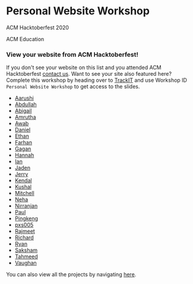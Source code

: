 # Personal Website Workshop

ACM Hacktoberfest 2020

ACM Education

### View your website from ACM Hacktoberfest!

If you don't see your website on this list and you attended ACM Hacktoberfest [contact us](mailto:hacktoberfest@acmutd.co). Want to see your site also featured here? Complete this workshop by heading over to [TrackIT](https://trackit.acmutd.co) and use Workshop ID `Personal Website Workshop` to get access to the slides.

 - [Aarushi](https://education.acmutd.co/portfolios/aarushi/index.html)
 - [Abdullah](https://education.acmutd.co/portfolios/abdullah/)
 - [Abigail](https://education.acmutd.co/portfolios/abigail_thomas/)
 - [Amrutha](https://education.acmutd.co/portfolios/amrutha/)
 - [Awab](https://education.acmutd.co/portfolios/awab/)
 - [Daniel](https://education.acmutd.co/portfolios/danielhonrales/)
 - [Ethan](https://education.acmutd.co/portfolios/Ethan/)
 - [Farhan](https://education.acmutd.co/portfolios/Farhan/)
 - [Gagan](https://education.acmutd.co/portfolios/gagan/)
 - [Hannah](https://education.acmutd.co/portfolios/hannah/)
 - [Ian](https://education.acmutd.co/portfolios/IanYbarra/)
 - [Jaden](https://education.acmutd.co/portfolios/jaden/)
 - [Jerry](https://education.acmutd.co/portfolios/jerry/)
 - [Kendal](https://education.acmutd.co/portfolios/Kendal-Wiggins/)
 - [Kushal](https://education.acmutd.co/portfolios/Kushal/)
 - [Mitchell](https://education.acmutd.co/portfolios/mitchell)
 - [Neha](https://education.acmutd.co/portfolios/Neha/)
 - [Nirranjan](https://education.acmutd.co/portfolios/nirranjan)
 - [Paul](https://education.acmutd.co/portfolios/paul/)
 - [Pingkeng](https://education.acmutd.co/portfolios/pingkeng)
 - [pxs005](https://education.acmutd.co/portfolios/pxs005/)
 - [Rajmeet](https://education.acmutd.co/portfolios/Rajmeet)
 - [Richard](https://education.acmutd.co/portfolios/richard/)
 - [Ryan](https://education.acmutd.co/portfolios/ryan/)
 - [Saksham](https://education.acmutd.co/portfolios/saksham)
 - [Tahmeed](https://education.acmutd.co/portfolios/Tahmeed)
 - [Vaughan](https://education.acmutd.co/portfolios/vaughan)

You can also view all the projects by navigating [here](https://education.acmutd.co).


